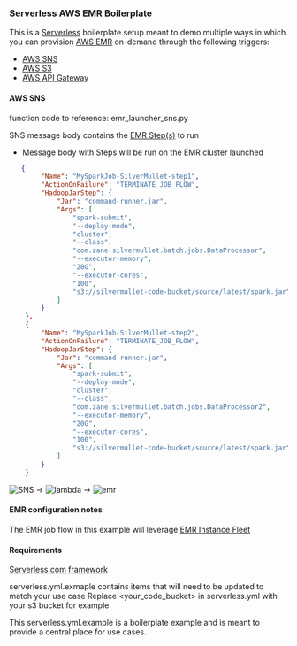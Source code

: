 ### Serverless AWS EMR Boilerplate

This is a [Serverless](https://www.npmjs.com/package/serverless) boilerplate setup meant to demo multiple ways in which you can provision [AWS EMR](https://docs.aws.amazon.com/emr/latest/ManagementGuide/emr-what-is-emr.html) on-demand through the following triggers:

* [AWS SNS](https://serverless.com/framework/docs/providers/aws/events/sns/)
* [AWS S3](https://serverless.com/framework/docs/providers/aws/events/s3/)
* [AWS API Gateway](https://serverless.com/framework/docs/providers/aws/events/apigateway/)

#### AWS SNS

function code to reference: emr_launcher_sns.py

SNS message body contains the [EMR Step(s)](https://docs.aws.amazon.com/emr/latest/DeveloperGuide//emr-steps.html) to run

* Message body with Steps will be run on the EMR cluster launched
```json
   {
        "Name": "MySparkJob-SilverMullet-step1",
        "ActionOnFailure": "TERMINATE_JOB_FLOW",
        "HadoopJarStep": {
            "Jar": "command-runner.jar",
            "Args": [
                "spark-submit",
                "--deploy-mode",
                "cluster",
                "--class",
                "com.zane.silvermullet.batch.jobs.DataProcessor",
                "--executor-memory",
                "20G",
                "--executor-cores",
                "100",
                "s3://silvermullet-code-bucket/source/latest/spark.jar"
            ]
        }
    },
    {
        "Name": "MySparkJob-SilverMullet-step2",
        "ActionOnFailure": "TERMINATE_JOB_FLOW",
        "HadoopJarStep": {
            "Jar": "command-runner.jar",
            "Args": [
                "spark-submit",
                "--deploy-mode",
                "cluster",
                "--class",
                "com.zane.silvermullet.batch.jobs.DataProcessor2",
                "--executor-memory",
                "20G",
                "--executor-cores",
                "100",
                "s3://silvermullet-code-bucket/source/latest/spark.jar"
            ]
        }
    }
```

![SNS](https://user-images.githubusercontent.com/538171/32757537-d77dca4e-c894-11e7-8430-da55b10207b6.png) -> ![lambda](https://user-images.githubusercontent.com/538171/32757574-0aa0adba-c895-11e7-8bd1-68ad1e0c2b66.png) -> ![emr](https://user-images.githubusercontent.com/538171/32757613-30e0d6da-c895-11e7-8d01-1880de81e68a.png)



#### EMR configuration notes

The EMR job flow in this example will leverage [EMR Instance Fleet](https://docs.aws.amazon.com/emr/latest/ManagementGuide/emr-instance-fleet.html)

#### Requirements

[Serverless.com framework](https://www.npmjs.com/package/serverless)

serverless.yml.exmaple contains items that will need to be updated to match your use case
Replace <your_code_bucket> in serverless.yml with your s3 bucket for example.

This serverless.yml.example is a boilerplate example and is meant to provide a central place for use cases.
